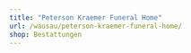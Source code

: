 ```yaml
---
title: "Peterson Kraemer Funeral Home"
url: /wausau/peterson-kraemer-funeral-home/
shop: Bestattungen
---
```

